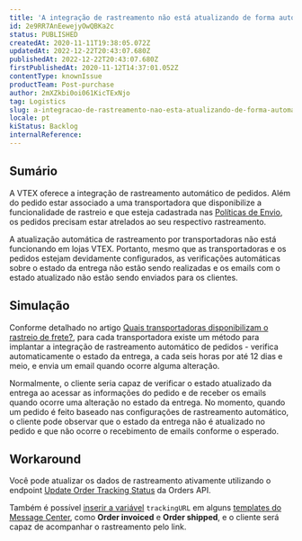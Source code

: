 ```yaml
---
title: 'A integração de rastreamento não está atualizando de forma automática'
id: 2e9RR7AnEewejyOwQBKa2c
status: PUBLISHED
createdAt: 2020-11-11T19:38:05.072Z
updatedAt: 2022-12-22T20:43:07.680Z
publishedAt: 2022-12-22T20:43:07.680Z
firstPublishedAt: 2020-11-12T14:37:01.052Z
contentType: knownIssue
productTeam: Post-purchase
author: 2mXZkbi0oi061KicTExNjo
tag: Logistics
slug: a-integracao-de-rastreamento-nao-esta-atualizando-de-forma-automatica
locale: pt
kiStatus: Backlog
internalReference: 
---
```


## Sumário

A VTEX oferece a integração de rastreamento automático de pedidos. Além do pedido estar associado a uma transportadora que disponibilize a funcionalidade de rastreio e que esteja cadastrada nas [Políticas de Envio](https://help.vtex.com/pt/tutorial/cadastrar-transportadora--tutorials_140), os pedidos precisam estar atrelados ao seu respectivo rastreamento.

A atualização automática de rastreamento por transportadoras não está funcionando em lojas VTEX. Portanto, mesmo que as transportadoras e os pedidos estejam devidamente configurados, as verificações automáticas sobre o estado da entrega não estão sendo realizadas e os emails com o estado atualizado não estão sendo enviados para os clientes.

## Simulação

Conforme detalhado no artigo [Quais transportadoras disponibilizam o rastreio de frete?](https://help.vtex.com/pt/tutorial/quais-transportadoras-disponibilizam-o-rastreio-de-frete--frequentlyAskedQuestions_303), para cada transportadora existe um método para implantar a integração de rastreamento automático de pedidos - verifica automaticamente o estado da entrega, a cada seis horas por até 12 dias e meio, e envia um email quando ocorre alguma alteração.

Normalmente, o cliente seria capaz de verificar o estado atualizado da entrega ao acessar as informações do pedido e de receber os emails quando ocorre uma alteração no estado da entrega. No momento, quando um pedido é feito baseado nas configurações de rastreamento automático, o cliente pode observar que o estado da entrega não é atualizado no pedido e que não ocorre o recebimento de emails conforme o esperado.


## Workaround

Você pode atualizar os dados de rastreamento ativamente utilizando o endpoint [Update Order Tracking Status](https://developers.vtex.com/vtex-developer-docs/reference/tracking#updatetrackingstatus) da Orders API.

Também é possível [inserir a variável](https://help.vtex.com/pt/tutorial/incluir-variaveis-do-pedido-no-template-de-e-mail-transacional--694Bn8eOeAWYQeaWGaOISe#outras-variaveis-de-e-mails-de-pedido) `trackingURL` em alguns [templates do Message Center](https://help.vtex.com/pt/tutorial/lista-de-templates-de-e-mail-no-message-center--3g2S2kqBOoSGcCaqMYK2my), como **Order invoiced** e **Order shipped**, e o cliente será capaz de acompanhar o rastreamento pelo link.

